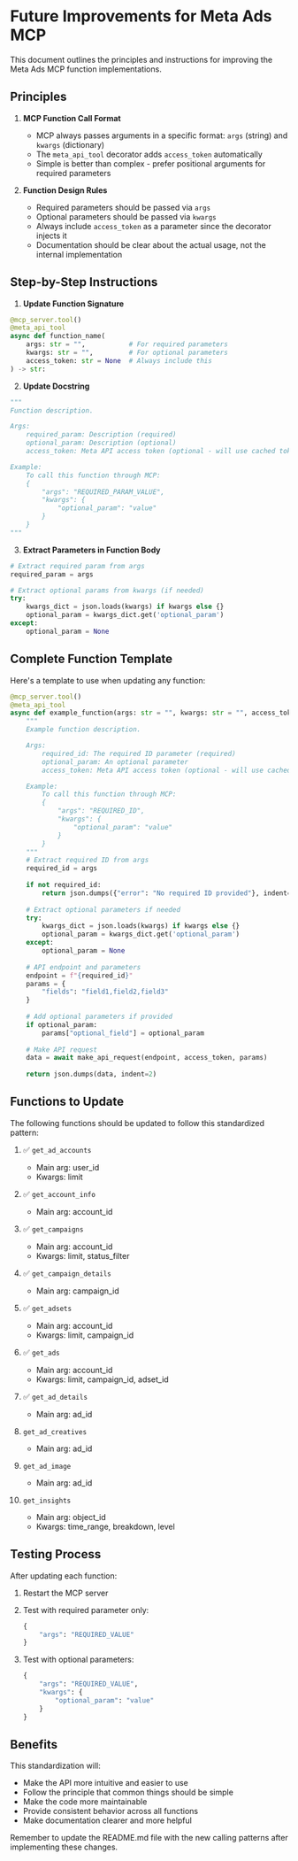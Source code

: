 # Future Improvements for Meta Ads MCP

This document outlines the principles and instructions for improving the Meta Ads MCP function implementations.

## Principles

1. **MCP Function Call Format**
   - MCP always passes arguments in a specific format: `args` (string) and `kwargs` (dictionary)
   - The `meta_api_tool` decorator adds `access_token` automatically
   - Simple is better than complex - prefer positional arguments for required parameters

2. **Function Design Rules**
   - Required parameters should be passed via `args`
   - Optional parameters should be passed via `kwargs`
   - Always include `access_token` as a parameter since the decorator injects it
   - Documentation should be clear about the actual usage, not the internal implementation

## Step-by-Step Instructions

1. **Update Function Signature**
```python
@mcp_server.tool()
@meta_api_tool
async def function_name(
    args: str = "",           # For required parameters
    kwargs: str = "",         # For optional parameters
    access_token: str = None  # Always include this
) -> str:
```

2. **Update Docstring**
```python
"""
Function description.

Args:
    required_param: Description (required)
    optional_param: Description (optional)
    access_token: Meta API access token (optional - will use cached token if not provided)

Example:
    To call this function through MCP:
    {
        "args": "REQUIRED_PARAM_VALUE",
        "kwargs": {
            "optional_param": "value"
        }
    }
"""
```

3. **Extract Parameters in Function Body**
```python
# Extract required param from args
required_param = args

# Extract optional params from kwargs (if needed)
try:
    kwargs_dict = json.loads(kwargs) if kwargs else {}
    optional_param = kwargs_dict.get('optional_param')
except:
    optional_param = None
```

## Complete Function Template

Here's a template to use when updating any function:

```python
@mcp_server.tool()
@meta_api_tool
async def example_function(args: str = "", kwargs: str = "", access_token: str = None) -> str:
    """
    Example function description.

    Args:
        required_id: The required ID parameter (required)
        optional_param: An optional parameter
        access_token: Meta API access token (optional - will use cached token if not provided)

    Example:
        To call this function through MCP:
        {
            "args": "REQUIRED_ID",
            "kwargs": {
                "optional_param": "value"
            }
        }
    """
    # Extract required ID from args
    required_id = args
    
    if not required_id:
        return json.dumps({"error": "No required ID provided"}, indent=2)
    
    # Extract optional parameters if needed
    try:
        kwargs_dict = json.loads(kwargs) if kwargs else {}
        optional_param = kwargs_dict.get('optional_param')
    except:
        optional_param = None
    
    # API endpoint and parameters
    endpoint = f"{required_id}"
    params = {
        "fields": "field1,field2,field3"
    }
    
    # Add optional parameters if provided
    if optional_param:
        params["optional_field"] = optional_param
    
    # Make API request
    data = await make_api_request(endpoint, access_token, params)
    
    return json.dumps(data, indent=2)
```

## Functions to Update

The following functions should be updated to follow this standardized pattern:

1. ✅ `get_ad_accounts` 
   - Main arg: user_id
   - Kwargs: limit

2. ✅ `get_account_info`
   - Main arg: account_id

3. ✅ `get_campaigns`
   - Main arg: account_id
   - Kwargs: limit, status_filter

4. ✅ `get_campaign_details`
   - Main arg: campaign_id

5. ✅ `get_adsets`
   - Main arg: account_id
   - Kwargs: limit, campaign_id

6. ✅ `get_ads`
   - Main arg: account_id
   - Kwargs: limit, campaign_id, adset_id

7. ✅ `get_ad_details`
   - Main arg: ad_id

8. `get_ad_creatives`
   - Main arg: ad_id

9. `get_ad_image`
   - Main arg: ad_id

10. `get_insights`
    - Main arg: object_id
    - Kwargs: time_range, breakdown, level

## Testing Process

After updating each function:

1. Restart the MCP server

2. Test with required parameter only:
   ```python
   {
       "args": "REQUIRED_VALUE"
   }
   ```

3. Test with optional parameters:
   ```python
   {
       "args": "REQUIRED_VALUE",
       "kwargs": {
           "optional_param": "value"
       }
   }
   ```

## Benefits

This standardization will:
- Make the API more intuitive and easier to use
- Follow the principle that common things should be simple
- Make the code more maintainable
- Provide consistent behavior across all functions
- Make documentation clearer and more helpful

Remember to update the README.md file with the new calling patterns after implementing these changes. 